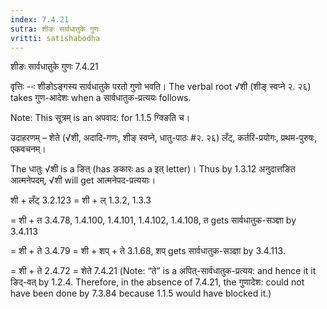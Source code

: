 ```yaml
---
index: 7.4.21
sutra: शीङः सार्वधातुके गुणः
vritti: satishabodha
---
```



 शीङः सार्वधातुके गुणः 7.4.21 

वृत्तिः --ः शीङोऽङ्गस्य सार्वधातुके परतो गुणो भवति। The verbal root √शी (शीङ् स्वप्ने २. २६) takes गुण-आदेशः when a सार्वधातुक-प्रत्ययः follows. 

Note: This सूत्रम् is an अपवाद: for 1.1.5 ग्क्ङिति च। 


उदाहरणम् – शेते (√शी, अदादि-गणः, शीङ् स्वप्ने, धातु-पाठः #२. २६) लँट्, कर्तरि-प्रयोगः, प्रथम-पुरुषः, एकवचनम्। 

The धातुः √शी is a ङित् (has ङकारः as a इत् letter)। Thus by 1.3.12 अनुदात्तङित आत्मनेपदम्, √शी will get आत्मनेपद-प्रत्ययाः। 


शी + लँट् 3.2.123 = शी + ल् 1.3.2, 1.3.3 

= शी + त 3.4.78, 1.4.100, 1.4.101, 1.4.102, 1.4.108, त gets सार्वधातुक-सञ्ज्ञा by 3.4.113 

= शी + ते 3.4.79 = शी + शप् + ते 3.1.68, शप् gets सार्वधातुक-सञ्ज्ञा by 3.4.113. 

= शी + ते 2.4.72 = शेते 7.4.21 (Note: “ते” is a अपित्-सार्वधातुक-प्रत्यय: and hence it it ङिद्-वत् by 1.2.4. Therefore, in the absence of 7.4.21, the गुणादेश: could not have been done by 7.3.84 because 1.1.5 would have blocked it.) 


